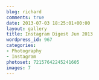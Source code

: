 ```yaml
---
blog: richard
comments: true
date: 2013-07-03 18:25:01+00:00
layout: gallery
title: Instagram Digest Jun 2013
wordpress_id: 967
categories:
- Photography
- Instagram
photoset: 72157642245241605
images: 7
---
```


